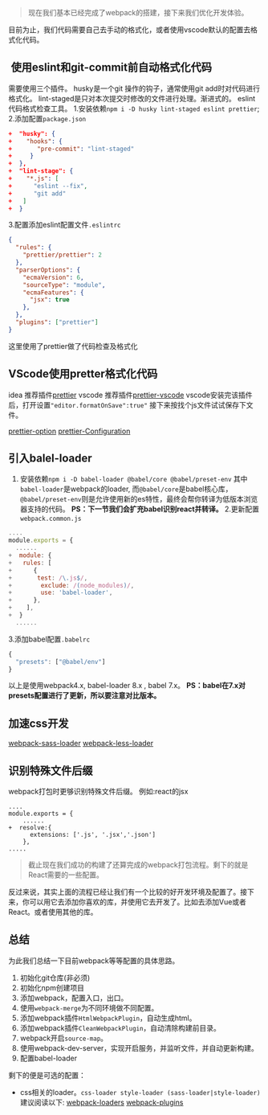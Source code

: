 > 现在我们基本已经完成了webpack的搭建，接下来我们优化开发体验。

目前为止，我们代码需要自己去手动的格式化，或者使用vscode默认的配置去格式化代码。
##  使用eslint和git-commit前自动格式化代码
需要使用三个插件。
husky是一个git 操作的钩子，通常使用git add时对代码进行格式化。
lint-staged是只对本次提交时修改的文件进行处理。渐进式的。
eslint代码格式检查工具。
1.安装依赖`npm i -D husky lint-staged eslint prettier`;
2.添加配置`package.json`
```json
+  "husky": {
+    "hooks": {
+       "pre-commit": "lint-staged"
+     }
+  },
+  "lint-stage": {
+    "*.js": [
+      "eslint --fix",
+      "git add"
+   ]
+  }
```
3.配置添加eslint配置文件`.eslintrc`
```json
{
  "rules": {
    "prettier/prettier": 2
  },
  "parserOptions": {
    "ecmaVersion": 6,
    "sourceType": "module",
    "ecmaFeatures": {
      "jsx": true
    },
  },
  "plugins": ["prettier"]
}
```
这里使用了prettier做了代码检查及格式化
## VScode使用pretter格式化代码
idea 推荐插件[prettier](https://plugins.jetbrains.com/plugin/10456-prettier)
vscode 推荐插件[prettier-vscode](https://marketplace.visualstudio.com/items?itemName=esbenp.prettier-vscode)
vscode安装完该插件后，打开设置`"editor.formatOnSave":true"`
接下来按找个js文件试试保存下文件。

[prettier-option](https://prettier.io/docs/en/options.html)
[prettier-Configuration](https://prettier.io/docs/en/configuration.html)
## 引入balel-loader
1. 安装依赖`npm i -D babel-loader @babel/core @babel/preset-env`
其中`babel-loader`是webpack的loader,
而`@babel/core`是babel核心库，
`@babel/preset-env`则是允许使用新的es特性，最终会帮你转译为低版本浏览器支持的代码。
**PS：下一节我们会扩充babel识别react并转译。**
2.更新配置`webpack.common.js`
```javascript
....
module.exports = {
  ......
+  module: {
+   rules: [
+      {
+       test: /\.js$/,
+        exclude: /(node_modules)/,
+        use: 'babel-loader',
+      },
+    ],
+  }
  ......
```
3.添加babel配置`.babelrc`
```javascript
{
  "presets": ["@babel/env"]
}
```
以上是使用webpack4.x, babel-loader 8.x , babel 7.x。
**PS：babel在7.x对presets配置进行了更新，所以要注意对比版本。**
## 加速css开发
[webpack-sass-loader](https://www.webpackjs.com/loaders/sass-loader/)
[webpack-less-loader](https://www.webpackjs.com/loaders/less-loader/)

## 识别特殊文件后缀
webpack打包时更够识别特殊文件后缀。
例如:react的jsx
```
....
module.exports = {
    ......
+  resolve:{
      extensions: ['.js', '.jsx','.json']
    },
.....
```

> 截止现在我们成功的构建了还算完成的webpack打包流程。剩下的就是React需要的一些配置。

反过来说，其实上面的流程已经让我们有一个比较的好开发环境及配置了。接下来，你可以用它去添加你喜欢的库，并使用它去开发了。比如去添加Vue或者React。或者使用其他的库。

## 总结
为此我们总结一下目前webpack等等配置的具体思路。
1. 初始化git仓库(非必须)
2. 初始化npm创建项目
3. 添加webpack，配置入口，出口。
4. 使用`webpack-merge`为不同环境做不同配置。
4. 添加webpack插件`HtmlWebpackPlugin`，自动生成html。
5. 添加webpack插件`CleanWebpackPlugin`，自动清除构建前目录。
6. webpack开启`source-map`。
7. 使用webpack-dev-server，实现开启服务，并监听文件，并自动更新构建。
8. 配置babel-loader

剩下的便是可选的配置：
* css相关的loader。`css-loader style-loader (sass-loader|style-loader)`
建议阅读以下:
[webpack-loaders](https://www.webpackjs.com/loaders/)
[webpack-plugins](https://www.webpackjs.com/plugins/)


